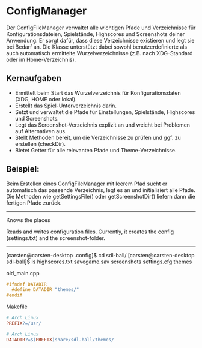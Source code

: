 # ConfigManager

Der ConfigFileManager verwaltet alle wichtigen Pfade und Verzeichnisse für Konfigurationsdateien, Spielstände,
Highscores und Screenshots deiner Anwendung. Er sorgt dafür, dass diese Verzeichnisse existieren und legt sie bei Bedarf
an. Die Klasse unterstützt dabei sowohl benutzerdefinierte als auch automatisch ermittelte Wurzelverzeichnisse (z.B.
nach XDG-Standard oder im Home-Verzeichnis).

## Kernaufgaben

- Ermittelt beim Start das Wurzelverzeichnis für Konfigurationsdaten (XDG, HOME oder lokal).
- Erstellt das Spiel-Unterverzeichnis darin.
- Setzt und verwaltet die Pfade für Einstellungen, Spielstände, Highscores und Screenshots.
- Legt das Screenshot-Verzeichnis explizit an und weicht bei Problemen auf Alternativen aus.
- Stellt Methoden bereit, um die Verzeichnisse zu prüfen und ggf. zu erstellen (checkDir).
- Bietet Getter für alle relevanten Pfade und Theme-Verzeichnisse.

## Beispiel:

Beim Erstellen eines ConfigFileManager mit leerem Pfad sucht er automatisch das passende Verzeichnis, legt es an und
initialisiert alle Pfade. Die Methoden wie getSettingsFile() oder getScreenshotDir() liefern dann die fertigen Pfade
zurück.

___

Knows the places

Reads and writes configuration files.
Currently, it creates the config (settings.txt) and the screenshot-folder.

___

[carsten@carsten-desktop .config]$ cd sdl-ball/
[carsten@carsten-desktop sdl-ball]$ ls
highscores.txt savegame.sav screenshots settings.cfg themes

old_main.cpp

```c++
#ifndef DATADIR
  #define DATADIR "themes/"
#endif

```

Makefile

```Makefile
# Arch Linux
PREFIX?=/usr/

# Arch Linux
DATADIR?=$(PREFIX)share/sdl-ball/themes/
```
